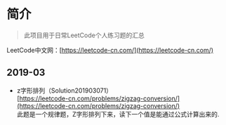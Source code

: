# 简介
> 此项目用于日常LeetCode个人练习题的汇总

LeetCode中文网：[https://leetcode-cn.com/](https://leetcode-cn.com/)

## 2019-03
- z字形排列（Solution201903071）  
[https://leetcode-cn.com/problems/zigzag-conversion/](https://leetcode-cn.com/problems/zigzag-conversion/)  
此题是一个规律题，Z字形排列下来，读下一个值是能通过公式计算出来的.

